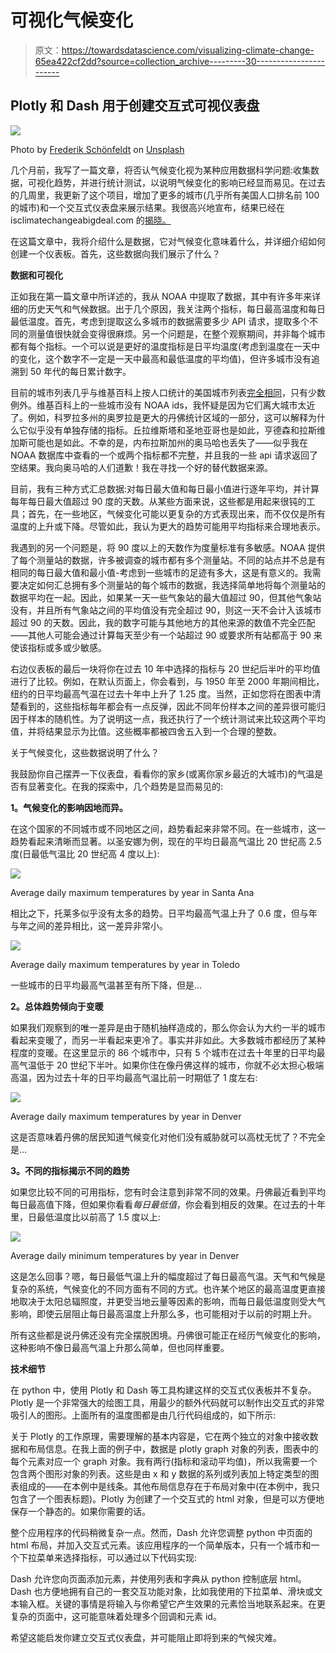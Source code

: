 # 可视化气候变化

> 原文：<https://towardsdatascience.com/visualizing-climate-change-65ea422cf2dd?source=collection_archive---------30----------------------->

## Plotly 和 Dash 用于创建交互式可视仪表盘

![](img/6986dfd84cd21e996326f87a0e66c496.png)

Photo by [Frederik Schönfeldt](https://unsplash.com/@fschoenfeldt?utm_source=unsplash&utm_medium=referral&utm_content=creditCopyText) on [Unsplash](https://unsplash.com/t/nature?utm_source=unsplash&utm_medium=referral&utm_content=creditCopyText)

几个月前，我写了一篇文章，将否认气候变化视为某种应用数据科学问题:收集数据，可视化趋势，并进行统计测试，以说明气候变化的影响已经显而易见。在过去的几周里，我更新了这个项目，增加了更多的城市(几乎所有美国人口排名前 100 的城市)和一个交互式仪表盘来展示结果。我很高兴地宣布，结果已经在 isclimatechangeabigdeal.com 的[揭晓。](http://isclimatechangeabigdeal.com)

在这篇文章中，我将介绍什么是数据，它对气候变化意味着什么，并详细介绍如何创建一个仪表板。首先，这些数据向我们展示了什么？

**数据和可视化**

正如我在第一篇文章中所详述的，我从 NOAA 中提取了数据，其中有许多年来详细的历史天气和气候数据。出于几个原因，我关注两个指标，每日最高温度和每日最低温度。首先，考虑到提取这么多城市的数据需要多少 API 请求，提取多个不同的测量值很快就会变得很麻烦。另一个问题是，在整个观察期间，并非每个城市都有每个指标。一个可以说是更好的温度指标是日平均温度(考虑到温度在一天中的变化，这个数字不一定是一天中最高和最低温度的平均值)，但许多城市没有追溯到 50 年代的每日累计数字。

目前的城市列表几乎与维基百科上按人口统计的美国城市列表[完全相同](https://en.wikipedia.org/wiki/List_of_United_States_cities_by_population)，只有少数例外。维基百科上的一些城市没有 NOAA ids，我怀疑是因为它们离大城市太近了。例如，科罗拉多州的奥罗拉是更大的丹佛统计区域的一部分，这可以解释为什么它似乎没有单独存储的指标。丘拉维斯塔和圣地亚哥也是如此，亨德森和拉斯维加斯可能也是如此。不幸的是，内布拉斯加州的奥马哈也丢失了——似乎我在 NOAA 数据库中查看的一个或两个指标都不完整，并且我的一些 api 请求返回了空结果。我向奥马哈的人们道歉！我在寻找一个好的替代数据来源。

目前，我有三种方式汇总数据:对每日最大值和每日最小值进行逐年平均，并计算每年每日最大值超过 90 度的天数。从某些方面来说，这些都是用起来很钝的工具；首先，在一些地区，气候变化可能以更复杂的方式表现出来，而不仅仅是所有温度的上升或下降。尽管如此，我认为更大的趋势可能用平均指标来合理地表示。

我遇到的另一个问题是，将 90 度以上的天数作为度量标准有多敏感。NOAA 提供了每个测量站的数据，许多被调查的城市都有多个测量站。不同的站点并不总是有相同的每日最大值和最小值-考虑到一些城市的足迹有多大，这是有意义的。我需要决定如何汇总拥有多个测量站的每个城市的数据，我选择简单地将每个测量站的数据平均在一起。因此，如果某一天一些气象站的最大值超过 90，但其他气象站没有，并且所有气象站之间的平均值没有完全超过 90，则这一天不会计入该城市超过 90 的天数。因此，我的数字可能与其他地方的其他来源的数值不完全匹配——其他人可能会通过计算每天至少有一个站超过 90 或要求所有站都高于 90 来使该指标或多或少敏感。

右边仪表板的最后一块将你在过去 10 年中选择的指标与 20 世纪后半叶的平均值进行了比较。例如，在默认页面上，你会看到，与 1950 年至 2000 年期间相比，纽约的日平均最高气温在过去十年中上升了 1.25 度。当然，正如您将在图表中清楚看到的，这些指标每年都会有一点反弹，因此不同年份样本之间的差异很可能归因于样本的随机性。为了说明这一点，我还执行了一个统计测试来比较这两个平均值，并将结果显示为比值。这些概率都被四舍五入到一个合理的整数。

关于气候变化，这些数据说明了什么？

我鼓励你自己摆弄一下仪表盘，看看你的家乡(或离你家乡最近的大城市)的气温是否有显著变化。在我的探索中，几个趋势是显而易见的:

**1。气候变化的影响因地而异。**

在这个国家的不同城市或不同地区之间，趋势看起来非常不同。在一些城市，这一趋势看起来清晰而显著。以圣安娜为例，现在的平均日最高气温比 20 世纪高 2.5 度(日最低气温比 20 世纪高 4 度以上):

![](img/f8f89f440cb4371bc3e7494f991c8e7e.png)

Average daily maximum temperatures by year in Santa Ana

相比之下，托莱多似乎没有太多的趋势。日平均最高气温上升了 0.6 度，但与年与年之间的差异相比，这一差异非常小。

![](img/be0c55ff38954c44f9db949f26ac6dc1.png)

Average daily maximum temperatures by year in Toledo

一些城市的日平均最高气温甚至有所下降，但是…

**2。总体趋势倾向于变暖**

如果我们观察到的唯一差异是由于随机抽样造成的，那么你会认为大约一半的城市看起来变暖了，而另一半看起来更冷了。事实并非如此。大多数城市都经历了某种程度的变暖。在这里显示的 86 个城市中，只有 5 个城市在过去十年里的日平均最高气温低于 20 世纪下半叶。如果你住在像丹佛这样的城市，你就不必太担心极端高温，因为过去十年的日平均最高气温比前一时期低了 1 度左右:

![](img/ef019139f6eafe95e21f7fe102ae7808.png)

Average daily maximum temperatures by year in Denver

这是否意味着丹佛的居民知道气候变化对他们没有威胁就可以高枕无忧了？不完全是…

**3。不同的指标揭示不同的趋势**

如果您比较不同的可用指标，您有时会注意到非常不同的效果。丹佛最近看到平均每日最高值下降，但如果你看看*每日最低值*，你会看到相反的效果。在过去的十年里，日最低温度比以前高了 1.5 度以上:

![](img/e1bd8621cacd4a204728d7b3ee6fb804.png)

Average daily minimum temperatures by year in Denver

这是怎么回事？嗯，每日最低气温上升的幅度超过了每日最高气温。天气和气候是复杂的系统，气候变化的不同方面有不同的方式。也许某个地区的最高温度更直接地取决于太阳总辐照度，并更受当地云量等因素的影响，而每日最低温度则受大气影响，即使云层阻止每日最高温度上升那么多，也可能相对于以前的时期上升。

所有这些都是说丹佛还没有完全摆脱困境。丹佛很可能正在经历气候变化的影响，这种影响不像日最高气温上升那么简单，但也同样重要。

**技术细节**

在 python 中，使用 Plotly 和 Dash 等工具构建这样的交互式仪表板并不复杂。Plotly 是一个非常强大的绘图工具，用最少的额外代码就可以制作出交互式的非常吸引人的图形。上面所有的温度图都是由几行代码组成的，如下所示:

关于 Plotly 的工作原理，需要理解的基本内容是，它在两个独立的对象中接收数据和布局信息。在我上面的例子中，数据是 plotly graph 对象的列表，图表中的每个元素对应一个 graph 对象。我有两行(指标和滚动平均值)，所以我需要一个包含两个图形对象的列表。这些是由 x 和 y 数据的系列或列表加上特定类型的图表组成的——在本例中是线条。其他布局信息存在于布局对象中(在本例中，我只包含了一个图表标题)。Plotly 为创建了一个交互式的 html 对象，但是可以方便地保存一个静态的。如果你需要的话。

整个应用程序的代码稍微复杂一点。然而，Dash 允许您调整 python 中页面的 html 布局，并加入交互式元素。该应用程序的一个简单版本，只有一个城市和一个下拉菜单来选择指标，可以通过以下代码实现:

Dash 允许您向页面添加元素，并使用列表和字典从 python 控制底层 html。Dash 也方便地拥有自己的一套交互功能对象，比如我使用的下拉菜单、滑块或文本输入框。关键的事情是将输入与你希望它产生效果的元素恰当地联系起来。在更复杂的页面中，这可能意味着处理多个回调和元素 id。

希望这能启发你建立交互式仪表盘，并可能阻止即将到来的气候灾难。
